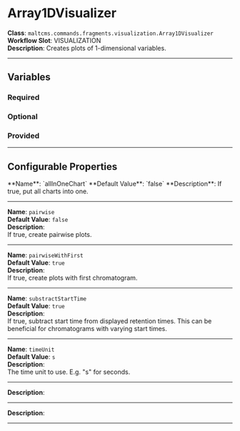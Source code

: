 <h1>Array1DVisualizer</h1>

**Class**: `maltcms.commands.fragments.visualization.Array1DVisualizer`  
**Workflow Slot**: VISUALIZATION  
**Description**: Creates plots of 1-dimensional variables.  

---

<h2>Variables</h2>
<h3>Required</h3>

<h3>Optional</h3>

<h3>Provided</h3>


---

<h2>Configurable Properties</h2>
**Name**: `allInOneChart`  
**Default Value**: `false`  
**Description**:  
If true, put all charts into one.  

---

**Name**: `pairwise`  
**Default Value**: `false`  
**Description**:  
If true, create pairwise plots.  

---

**Name**: `pairwiseWithFirst`  
**Default Value**: `true`  
**Description**:  
If true, create plots with first chromatogram.  

---

**Name**: `substractStartTime`  
**Default Value**: `true`  
**Description**:  
If true, subtract start time from displayed retention times. This can be beneficial for chromatograms with varying start times.  

---

**Name**: `timeUnit`  
**Default Value**: `s`  
**Description**:  
The time unit to use. E.g. "s" for seconds.  

---


**Description**:  
  

---


**Description**:  
  

---


